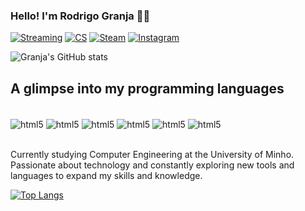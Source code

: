 

### Hello! I'm Rodrigo Granja 👋🏼

[![Streaming](https://img.shields.io/badge/Twitch-9146FF?style=for-the-badge&logo=twitch&logoColor=white)](https://www.twitch.tv/rmg_cs)
[![CS](https://img.shields.io/badge/Counter_Strike-000000?style=for-the-badge&logo=counter-strike&logoColor=white)](https://www.faceit.com/en/players/rmgntc)
[![Steam](https://img.shields.io/badge/Steam-000000?style=for-the-badge&logo=steam&logoColor=white)](https://steamcommunity.com/id/granjaoficial/)
[![Instagram](https://img.shields.io/badge/Instagram-E4405F?style=for-the-badge&logo=instagram&logoColor=white)](https://www.instagram.com/granjavz/)

![Granja's GitHub stats](https://github-readme-stats.vercel.app/api?username=rgranja17&show_icons=true&theme=dracula)

## A glimpse into my programming languages

<div style = "display: inline_block"><br/>
   <img align = "center" alt= "html5" src= "https://img.shields.io/badge/C-00599C?style=for-the-badge&logo=c&logoColor=white" />
   <img align = "center" alt= "html5" src= "https://img.shields.io/badge/Java-ED8B00?style=for-the-badge&logo=openjdk&logoColor=white" />
   <img align = "center" alt= "html5" src= "https://img.shields.io/badge/MySQL-00000F?style=for-the-badge&logo=mysql&logoColor=white" />
   <img align = "center" alt= "html5" src= "https://img.shields.io/badge/Markdown-000000?style=for-the-badge&logo=markdown&logoColor=wh" />
   <img align = "center" alt= "html5" src= "https://img.shields.io/badge/Shell_Script-121011?style=for-the-badge&logo=gnu-bash&logoColor=white" /> 
   <img align = "center" alt= "html5" src= "https://img.shields.io/badge/Shell_Script-121011?style=for-the-badge&logo=gnu-bash&logoColor=white" /> 
</div><br/>

Currently studying Computer Engineering at the University of Minho. Passionate about technology and constantly exploring new tools and languages to expand my skills and knowledge.

[![Top Langs](https://github-readme-stats.vercel.app/api/top-langs/?username=rgranja17&hide_progress=true)](https://github.com/anuraghazra/github-readme-stats)
